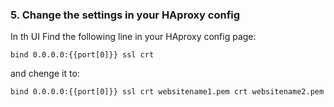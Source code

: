 

### 5. Change the settings in your HAproxy config

In th UI Find the following line in your HAproxy config page:

`bind 0.0.0.0:{{port[0]}} ssl crt` 

and chenge it to:

`bind 0.0.0.0:{{port[0]}} ssl crt websitename1.pem crt websitename2.pem`




